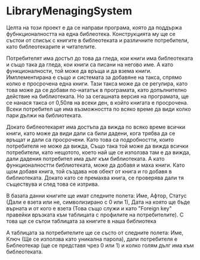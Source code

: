 # LibraryMenagingSystem

Целта на този проект е да се направи програма, която да поддържа фубнкционалността на една библеотека. Конструкцията му ще се състои от списък с книгите в библеотеката и различните потребители, като библеотекарите и читателите.

Потребителят има достъп до това да гледа, кои книги има библеотеката и също така да гледа, кои книги са писани на негово име. А като функционалности, той може да връща и да взема книги. Имплементирана е също и системата за добавяне на такса, спрямо колко е просрочена една книги. Тази такса може да се регулира, като това може да се добави по-нататък в програмата, като допълнително действие на библиотеката. Но за сегашната версия на програмата, ще се нанася такса от 0,50лв на всеки ден, в който книгата е просрочена. Всеки потребител ще има възможността по всяко време да види колко пари дължи на библиотеката.

Докато библеотекарят има достъпа да вижда по всяко време всички книги, като може да види дали са били дадени, кога трябва да се връщат и дали са просрочени. Като това са подробностти, които потребителя не може да вижда, Също така той може да вижда всички потребители, като нещотото, което най ще се използва там е да вижда, дали дадения потребител има дълг към библиотеката. А като функционалностти библиотеката, може да добавя и маха книги. Като щом добавя книга, той създава нов обект от книга и го добавя в библиотеката. Докато като се премахва книга, се проверява дали тя съществува и след това се изтрива.

В базата данни книгите ще имат следните полета: Име, Афтор, Статус (Дали е взета или не, символизирано с 0 или 1), Дата на която ще бъде върната и от кого е взета (Това също служи и като "Foreign key" правейки връзката към таблицата с профилите на потребителите). С това ще се сътои таблицата за книгите в наша библиотека

А таблицата за потребителите ще се състо от следните полета: Име, Ключ (Ще се използва като уникална парола), дали потребителя е Библеотекар (ще се представя чрез 0 или 1) и колко голям дълг има към библеотеката.

